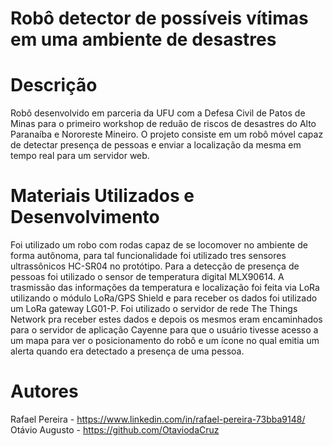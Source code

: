 # Robô detector de possíveis vítimas em uma ambiente de desastres 

# Descrição
  Robô desenvolvido em parceria da UFU com a Defesa Civil de Patos de Minas para o primeiro workshop de reduão de riscos de desastres do Alto Paranaíba e Nororeste Mineiro.
  O projeto consiste em um robô móvel capaz de detectar presença de pessoas e enviar a localização da mesma em tempo real para um servidor web. 
  
 # Materiais Utilizados e Desenvolvimento
   Foi utilizado um robo com rodas capaz de se locomover no ambiente de forma autônoma, para tal funcionalidade foi utilizado tres sensores ultrassônicos HC-SR04 no protótipo. 
 Para a detecção de presença de pessoas foi utilizado o sensor de temperatura digital MLX90614. A trasmissão das informações da temperatura e localização foi feita via LoRa
 utilizando o módulo LoRa/GPS Shield e para receber os dados foi utilizado um LoRa gateway LG01-P. Foi utilizado o servidor de rede The Things Network pra receber estes dados 
 e depois os mesmos eram encaminhados para o servidor de aplicação Cayenne para que o usuário tivesse acesso a um mapa para ver o posicionamento do robô e um ícone no qual
 emitia um alerta quando era detectado a presença de uma pessoa.
 
 # Autores 
 
 Rafael Pereira - https://www.linkedin.com/in/rafael-pereira-73bba9148/
 Otávio Augusto  - https://github.com/OtaviodaCruz
 
   
